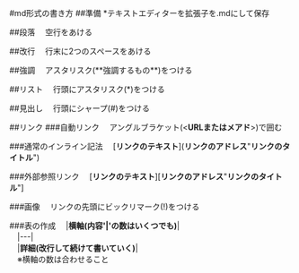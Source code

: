 #md形式の書き方
##準備
*テキストエディターを拡張子を.mdにして保存

##段落
　空行をあける

##改行
　行末に2つのスペースをあける

##強調
　アスタリスク(\*\*強調するもの\*\*)をつける

##リスト
　行頭にアスタリスク(*)をつける

##見出し
　行頭にシャープ(#)をつける

##リンク
###自動リンク
　アングルブラケット(<**URLまたはメアド**>)で囲む

###通常のインライン記法
　\[**リンクのテキスト**\]\(**リンクのアドレス**"**リンクのタイトル**"\)

###外部参照リンク
　\[**リンクのテキスト**\]\[**リンクのアドレス**"**リンクのタイトル**"\]

###画像
　リンクの先頭にビックリマーク(!)をつける

###表の作成
　|**横軸(内容'|'の数はいくつでも)**|  
　|---|  
　|**詳細(改行して続けて書いていく)**|  
　※横軸の数は合わせること

